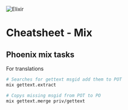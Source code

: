 ![Elixir](https://elixir-lang.org/images/logo/logo.png)

# Cheatsheet - Mix

## Phoenix mix tasks

For translations
```sh
# Searches for gettext msgid add them to POT
mix gettext.extract

# Copys missing msgid from POT to PO
mix gettext.merge priv/gettext
```
